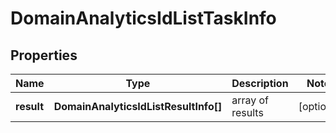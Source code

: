 # DomainAnalyticsIdListTaskInfo

## Properties

| Name | Type | Description | Notes |
|------------ | ------------- | ------------- | -------------|
**result** | **DomainAnalyticsIdListResultInfo[]** | array of results |[optional]|